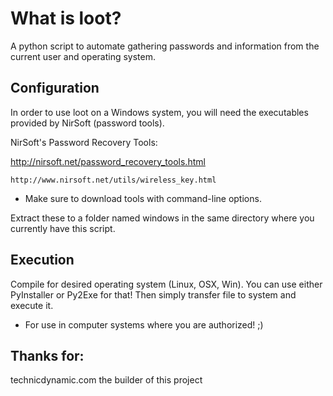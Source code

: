 
# What is loot?

  A python script to automate gathering passwords and 
  information from the current user and operating system.

## Configuration

  In order to use loot on a Windows system, you will need
  the executables provided by NirSoft (password tools).

  NirSoft's Password Recovery Tools:  
  
  http://nirsoft.net/password_recovery_tools.html

	http://www.nirsoft.net/utils/wireless_key.html

  * Make sure to download tools with command-line options.
	
  Extract these to a folder named windows in the same
  directory where you currently have this script.

## Execution

  Compile for desired operating system (Linux, OSX, Win).
  You can use either PyInstaller or Py2Exe for that!
  Then simply transfer file to system and execute it.
  
  - For use in computer systems where you are authorized! ;)

## Thanks for:
technicdynamic.com
the builder of this project